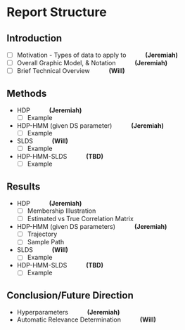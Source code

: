 Report Structure
================

Introduction
------------

-	[ ] Motivation - Types of data to apply to  &nbsp; &nbsp; &nbsp; &nbsp; &nbsp; **(Jeremiah)**
-	[ ] Overall Graphic Model, & Notation &nbsp; &nbsp; &nbsp; &nbsp; &nbsp; **(Jeremiah)**
-	[ ] Brief Technical Overview &nbsp; &nbsp; &nbsp; &nbsp; &nbsp; **(Will)**

Methods
-------

-	HDP &nbsp; &nbsp; &nbsp; &nbsp; &nbsp; **(Jeremiah)**
	-	[ ] Example
-	HDP-HMM (given DS parameter) &nbsp; &nbsp; &nbsp; &nbsp; &nbsp; **(Jeremiah)**
	-	[ ] Example
-	SLDS &nbsp; &nbsp; &nbsp; &nbsp; &nbsp; **(Will)**
	-	[ ] Example
-	HDP-HMM-SLDS &nbsp; &nbsp; &nbsp; &nbsp; &nbsp; **(TBD)**
	-	[ ] Example

Results
-------

-	HDP &nbsp; &nbsp; &nbsp; &nbsp; &nbsp; **(Jeremiah)**
	-	[ ] Membership Illustration
	-	[ ] Estimated vs True Correlation Matrix
-	HDP-HMM (given DS parameters) &nbsp; &nbsp; &nbsp; &nbsp; &nbsp; **(Jeremiah)**
	-	[ ] Trajectory
	-	[ ] Sample Path
-	SLDS &nbsp; &nbsp; &nbsp; &nbsp; &nbsp; **(Will)**
	-	[ ] Example
-	HDP-HMM-SLDS &nbsp; &nbsp; &nbsp; &nbsp; &nbsp; **(TBD)**
	-	[ ] Example

Conclusion/Future Direction
---------------------------

-	Hyperparameters &nbsp; &nbsp; &nbsp; &nbsp; &nbsp; **(Jeremiah)**
-	Automatic Relevance Determination &nbsp; &nbsp; &nbsp; &nbsp; &nbsp; **(Will)**

